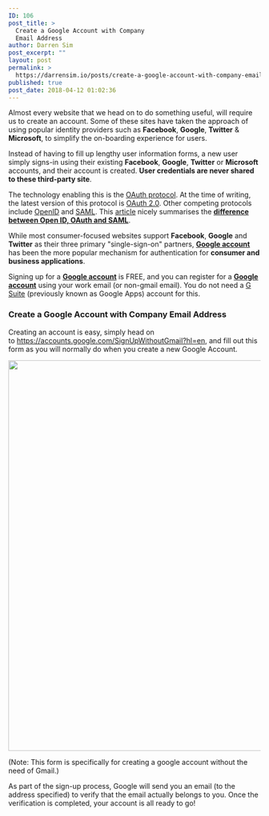 ```yaml
---
ID: 106
post_title: >
  Create a Google Account with Company
  Email Address
author: Darren Sim
post_excerpt: ""
layout: post
permalink: >
  https://darrensim.io/posts/create-a-google-account-with-company-email-address/
published: true
post_date: 2018-04-12 01:02:36
---
```

Almost every website that we head on to do something useful, will require us to create an account. Some of these sites have taken the approach of using popular identity providers such as <strong>Facebook</strong>, <strong>Google</strong>, <strong>Twitter</strong> &amp; <strong>Microsoft</strong>, to simplify the on-boarding experience for users.

Instead of having to fill up lengthy user information forms, a new user simply signs-in using their existing <strong>Facebook</strong>, <strong>Google</strong>, <strong>Twitter</strong> or <strong>Microsoft</strong> accounts, and their account is created. <strong>User credentials are never shared to these third-party site</strong>.

The technology enabling this is the <a href="https://oauth.net/" target="_blank" rel="noopener">OAuth protocol</a>. At the time of writing, the latest version of this protocol is <a href="https://en.wikipedia.org/wiki/OAuth#OAuth_2.0" target="_blank" rel="noopener">OAuth 2.0</a>. Other competing protocols include <a href="http://openid.net/what-is-openid/" target="_blank" rel="noopener">OpenID</a> and <a href="https://en.wikipedia.org/wiki/SAML_2.0" target="_blank" rel="noopener">SAML</a>. This <a href="https://spin.atomicobject.com/2016/05/30/openid-oauth-saml/" target="_blank" rel="noopener">article</a> nicely summarises the <strong><a href="https://spin.atomicobject.com/2016/05/30/openid-oauth-saml/" target="_blank" rel="noopener">difference between Open ID, OAuth and SAML</a></strong>.

While most consumer-focused websites support <strong>Facebook</strong>, <strong>Google</strong> and <strong>Twitter</strong> as their three primary "single-sign-on" partners, <a href="https://en.wikipedia.org/wiki/Google_Account" target="_blank" rel="noopener"><strong>Google account</strong></a> has been the more popular mechanism for authentication for <strong>consumer and business applications</strong>.

Signing up for a <a href="https://en.wikipedia.org/wiki/Google_Account" target="_blank" rel="noopener"><strong>Google account</strong></a> is FREE, and you can register for a <a href="https://en.wikipedia.org/wiki/Google_Account" target="_blank" rel="noopener"><strong>Google account</strong></a> using your work email (or non-gmail email). You do not need a <a href="https://en.wikipedia.org/wiki/G_Suite" target="_blank" rel="noopener">G Suite</a> (previously known as Google Apps) account for this.
<h3>Create a Google Account with Company Email Address</h3>
Creating an account is easy, simply head on to <a href="https://accounts.google.com/SignUpWithoutGmail?hl=en" target="_blank" rel="noopener">https://accounts.google.com/SignUpWithoutGmail?hl=en</a>, and fill out this form as you will normally do when you create a new Google Account.

<a href="https://accounts.google.com/SignUpWithoutGmail?hl=en"><img class="aligncenter size-full wp-image-118" src="https://darrensim.io/wp-content/uploads/2018/04/Create-Google-Account-Without-Gmail-Form.png" alt="" width="887" height="781" /></a>

(Note: This form is specifically for creating a google account without the need of Gmail.)

As part of the sign-up process, Google will send you an email (to the address specified) to verify that the email actually belongs to you. Once the verification is completed, your account is all ready to go!